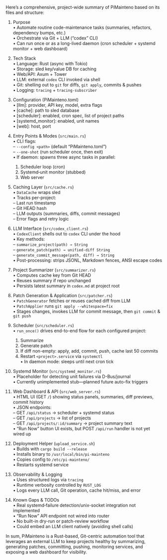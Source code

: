 Here’s a comprehensive, project-wide summary of PiMainteno based on its files and structure:

1. Purpose  
   • Automate routine code-maintenance tasks (summaries, refactors, dependency bumps, etc.)  
   • Orchestrate via Git + LLM (“codex” CLI)  
   • Can run once or as a long-lived daemon (cron scheduler + systemd monitor + web dashboard)

2. Tech Stack  
   • Language: Rust (async with Tokio)  
   • Storage: sled key/value DB for caching  
   • Web/API: Axum + Tower  
   • LLM: external `codex` CLI invoked via shell  
   • Git: shelling out to `git` for diffs, `git apply`, commits & pushes  
   • Logging: `tracing` + `tracing-subscriber`

3. Configuration (PiMainteno.toml)  
   • [llm]: provider, API key, model, extra flags  
   • [cache]: path to sled database  
   • [scheduler]: enabled, cron spec, list of project paths  
   • [systemd_monitor]: enabled, unit names  
   • [web]: host, port

4. Entry Points & Modes (`src/main.rs`)  
   • CLI flags:  
     – `--config <path>` (default “PiMainteno.toml”)  
     – `--one-shot` (run scheduler once, then exit)  
   • If daemon: spawns three async tasks in parallel:  
     1. Scheduler loop (cron)  
     2. Systemd‐unit monitor (stubbed)  
     3. Web server

5. Caching Layer (`src/cache.rs`)  
   • `DataCache` wraps sled  
   • Tracks per-project:  
     – Last run timestamp  
     – Git HEAD hash  
     – LLM outputs (summaries, diffs, commit messages)  
     – Error flags and retry logic

6. LLM Interface (`src/codex_client.rs`)  
   • `CodexClient` shells out to `codex` CLI under the hood  
   • Key methods:  
     – `summarize_project(path) → String`  
     – `generate_patch(path) → unified-diff String`  
     – `generate_commit_message(path, diff) → String`  
   • Post-processing: strips JSONL, Markdown fences, ANSI escape codes

7. Project Summarizer (`src/summarizer.rs`)  
   • Computes cache key from Git HEAD  
   • Reuses summary if repo unchanged  
   • Persists latest summary in `codex.md` at project root

8. Patch Generation & Application (`src/patcher.rs`)  
   • `PatchGenerator` fetches or reuses cached diff from LLM  
   • `PatchApplier` runs `git apply --whitespace=fix`  
   • Stages changes, invokes LLM for commit message, then `git commit` & `git push`

9. Scheduler (`src/scheduler.rs`)  
   • `run_once()` drives end-to-end flow for each configured project:  
     1. Summarize  
     2. Generate patch  
     3. If diff non-empty: apply, add, commit, push, cache last 50 commits  
     4. Restart `<project>.service` via `systemctl`  
   • In daemon mode: sleeps until next cron tick

10. Systemd Monitor (`src/systemd_monitor.rs`)  
    • Placeholder for detecting unit failures via D-Bus/journal  
    • Currently unimplemented stub—planned future auto-fix triggers

11. Web Dashboard & API (`src/web_server.rs`)  
    • HTML UI (GET `/`) showing status panels, summaries, diff previews, commit history  
    • JSON endpoints:  
      – GET `/api/status` → scheduler + systemd status  
      – GET `/api/projects` → list of projects  
      – GET `/api/projects/:id/summary` → project summary text  
    • “Run Now” button UI exists, but POST `/api/run` handler is not yet wired up

12. Deployment Helper (`upload_service.sh`)  
    • Builds with `cargo build --release`  
    • Installs binary to `/usr/local/bin/pi-mainteno`  
    • Copies config to `/etc/pi-mainteno/`  
    • Restarts systemd service

13. Observability & Logging  
    • Uses structured logs via `tracing`  
    • Runtime verbosity controlled by `RUST_LOG`  
    • Logs every LLM call, Git operation, cache hit/miss, and error

14. Known Gaps & TODOs  
    • Real systemd‐failure detection/unix-socket integration not implemented  
    • “Run Now” API endpoint not wired into router  
    • No built-in dry-run or patch-review workflow  
    • Could embed an LLM client natively (avoiding shell calls)

In sum, PiMainteno is a Rust-based, Git-centric automation tool that leverages an external LLM to keep projects healthy by summarizing, generating patches, committing, pushing, monitoring services, and exposing a web dashboard for visibility.